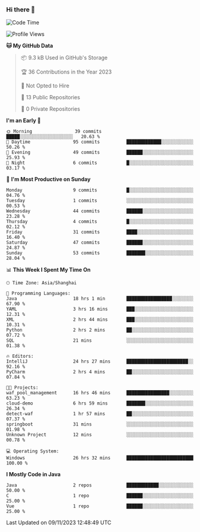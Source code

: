 ### Hi there 👋
<!--START_SECTION:waka-->
![Code Time](http://img.shields.io/badge/Code%20Time-40%20hrs%2015%20mins-blue)

![Profile Views](http://img.shields.io/badge/Profile%20Views-0-blue)

**🐱 My GitHub Data** 

> 📦 9.3 kB Used in GitHub's Storage 
 > 
> 🏆 36 Contributions in the Year 2023
 > 
> 🚫 Not Opted to Hire
 > 
> 📜 13 Public Repositories 
 > 
> 🔑 0 Private Repositories 
 > 
**I'm an Early 🐤** 

```text
🌞 Morning                39 commits          █████░░░░░░░░░░░░░░░░░░░░   20.63 % 
🌆 Daytime                95 commits          █████████████░░░░░░░░░░░░   50.26 % 
🌃 Evening                49 commits          ██████░░░░░░░░░░░░░░░░░░░   25.93 % 
🌙 Night                  6 commits           █░░░░░░░░░░░░░░░░░░░░░░░░   03.17 % 
```
📅 **I'm Most Productive on Sunday** 

```text
Monday                   9 commits           █░░░░░░░░░░░░░░░░░░░░░░░░   04.76 % 
Tuesday                  1 commits           ░░░░░░░░░░░░░░░░░░░░░░░░░   00.53 % 
Wednesday                44 commits          ██████░░░░░░░░░░░░░░░░░░░   23.28 % 
Thursday                 4 commits           █░░░░░░░░░░░░░░░░░░░░░░░░   02.12 % 
Friday                   31 commits          ████░░░░░░░░░░░░░░░░░░░░░   16.40 % 
Saturday                 47 commits          ██████░░░░░░░░░░░░░░░░░░░   24.87 % 
Sunday                   53 commits          ███████░░░░░░░░░░░░░░░░░░   28.04 % 
```


📊 **This Week I Spent My Time On** 

```text
🕑︎ Time Zone: Asia/Shanghai

💬 Programming Languages: 
Java                     18 hrs 1 min        █████████████████░░░░░░░░   67.90 % 
YAML                     3 hrs 16 mins       ███░░░░░░░░░░░░░░░░░░░░░░   12.31 % 
XML                      2 hrs 44 mins       ███░░░░░░░░░░░░░░░░░░░░░░   10.31 % 
Python                   2 hrs 2 mins        ██░░░░░░░░░░░░░░░░░░░░░░░   07.72 % 
SQL                      21 mins             ░░░░░░░░░░░░░░░░░░░░░░░░░   01.38 % 

🔥 Editors: 
IntelliJ                 24 hrs 27 mins      ███████████████████████░░   92.16 % 
PyCharm                  2 hrs 4 mins        ██░░░░░░░░░░░░░░░░░░░░░░░   07.84 % 

🐱‍💻 Projects: 
waf_pool_management      16 hrs 46 mins      ████████████████░░░░░░░░░   63.23 % 
cloud-demo               6 hrs 59 mins       ███████░░░░░░░░░░░░░░░░░░   26.34 % 
detect-waf               1 hr 57 mins        ██░░░░░░░░░░░░░░░░░░░░░░░   07.37 % 
springboot               31 mins             ░░░░░░░░░░░░░░░░░░░░░░░░░   01.98 % 
Unknown Project          12 mins             ░░░░░░░░░░░░░░░░░░░░░░░░░   00.78 % 

💻 Operating System: 
Windows                  26 hrs 32 mins      █████████████████████████   100.00 % 
```

**I Mostly Code in Java** 

```text
Java                     2 repos             ████████████░░░░░░░░░░░░░   50.00 % 
C                        1 repo              ██████░░░░░░░░░░░░░░░░░░░   25.00 % 
Vue                      1 repo              ██████░░░░░░░░░░░░░░░░░░░   25.00 % 
```




 Last Updated on 09/11/2023 12:48:49 UTC
<!--END_SECTION:waka-->
<!--
**0Cherish/0Cherish** is a ✨ _special_ ✨ repository because its `README.md` (this file) appears on your GitHub profile.

Here are some ideas to get you started:

- 🔭 I’m currently working on ...
- 🌱 I’m currently learning ...
- 👯 I’m looking to collaborate on ...
- 🤔 I’m looking for help with ...
- 💬 Ask me about ...
- 📫 How to reach me: ...
- 😄 Pronouns: ...
- ⚡ Fun fact: ...
-->
